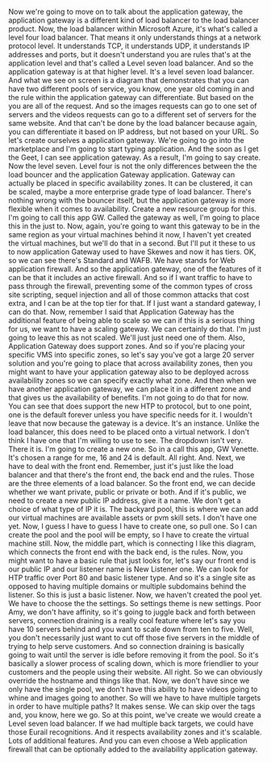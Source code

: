 Now we're going to move on to talk about the application gateway, the application gateway is a different
kind of load balancer to the load balancer product.
Now, the load balancer within Microsoft Azure, it's what's called a level four load balancer.
That means it only understands things at a network protocol level.
It understands TCP, it understands UDP, it understands IP addresses and ports, but it doesn't understand
you are rules that's at the application level and that's called a Level seven load balancer.
And so the application gateway is at that higher level.
It's a level seven load balancer.
And what we see on screen is a diagram that demonstrates that you can have two different pools of service,
you know, one year old coming in and the rule within the application gateway can differentiate.
But based on the you are all of the request.
And so the images requests can go to one set of servers and the videos requests can go to a different
set of servers for the same website.
And that can't be done by the load balancer because again, you can differentiate it based on IP address,
but not based on your URL.
So let's create ourselves a application gateway.
We're going to go into the marketplace and I'm going to start typing application.
And the soon as I get the Geet, I can see application gateway.
As a result, I'm going to say create.
Now the level seven.
Level four is not the only differences between the the load bouncer and the application Gateway application.
Gateway can actually be placed in specific availability zones.
It can be clustered, it can be scaled, maybe a more enterprise grade type of load balancer.
There's nothing wrong with the bouncer itself, but the application gateway is more flexible when it
comes to availability.
Create a new resource group for this.
I'm going to call this app GW.
Called the gateway as well, I'm going to place this in the just to.
Now, again, you're going to want this gateway to be in the same region as your virtual machines behind
it now, I haven't yet created the virtual machines, but we'll do that in a second.
But I'll put it these to us to now application Gateway used to have Skewes and now it has tiers.
OK, so we can see there's Standard and WAFB.
We have stands for Web application firewall.
And so the application gateway, one of the features of it can be that it includes an active firewall.
And so if I want traffic to have to pass through the firewall, preventing some of the common types
of cross site scripting, sequel injection and all of those common attacks that cost extra, and I can
be at the top tier for that.
If I just want a standard gateway, I can do that.
Now, remember I said that Application Gateway has the additional feature of being able to scale so
we can if this is a serious thing for us, we want to have a scaling gateway.
We can certainly do that.
I'm just going to leave this as not scaled.
We'll just just need one of them.
Also, Application Gateway does support zones.
And so if you're placing your specific VMS into specific zones, so let's say you've got a large 20
server solution and you're going to place that across availability zones, then you might want to have
your application gateway also to be deployed across availability zones so we can specify exactly what
zone.
And then when we have another application gateway, we can place it in a different zone and that gives
us the availability of benefits.
I'm not going to do that for now.
You can see that does support the new HTP to protocol, but to one point, one is the default forever
unless you have specific needs for it.
I wouldn't leave that now because the gateway is a device.
It's an instance.
Unlike the load balancer, this does need to be placed onto a virtual network.
I don't think I have one that I'm willing to use to see.
The dropdown isn't very.
There it is.
I'm going to create a new one.
So in a call this app, GW Venette.
It's chosen a range for me, 16 and 24 is default.
All right.
And.
Next, we have to deal with the front end.
Remember, just it's just like the load balancer and that there's the front end, the back end and the
rules.
Those are the three elements of a load balancer.
So the front end, we can decide whether we want private, public or private or both.
And if it's public, we need to create a new public IP address, give it a name.
We don't get a choice of what type of IP it is.
The backyard pool, this is where we can add our virtual machines are available assets or pvm skill
sets.
I don't have one yet.
Now, I guess I have to guess I have to create one, so pull one.
So I can create the pool and the pool will be empty, so I have to create the virtual machine still.
Now, the middle part, which is connecting I like this diagram, which connects the front end with
the back end, is the rules.
Now, you might want to have a basic rule that just looks for, let's say our front end is our public
IP and our listener name is New Listener one.
We can look for HTP traffic over Port 80 and basic listener type.
And so it's a single site as opposed to having multiple domains or multiple subdomains behind the listener.
So this is just a basic listener.
Now, we haven't created the pool yet.
We have to choose the the settings.
So settings theme is new settings.
Poor Amy, we don't have affinity, so it's going to juggle back and forth between servers, connection
draining is a really cool feature where let's say you have 10 servers behind and you want to scale down
from ten to five.
Well, you don't necessarily just want to cut off those five servers in the middle of trying to help
serve customers.
And so connection draining is basically going to wait until the server is idle before removing it from
the pool.
So it's basically a slower process of scaling down, which is more friendlier to your customers and
the people using their website.
All right.
So we can obviously override the hostname and things like that.
Now, we don't have since we only have the single pool, we don't have this ability to have videos going
to whine and images going to another.
So will we have to have multiple targets in order to have multiple paths?
It makes sense.
We can skip over the tags and, you know, here we go.
So at this point, we've create we would create a Level seven load balancer.
If we had multiple back targets, we could have those Eurail recognitions.
And it respects availability zones and it's scalable.
Lots of additional features.
And you can even choose a Web application firewall that can be optionally added to the availability
application gateway.
